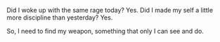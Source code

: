 Did I woke up with the same rage today? Yes.
Did I made my self a little more discipline than yesterday? Yes.

So, I need to find my weapon, something that only I can see and do.